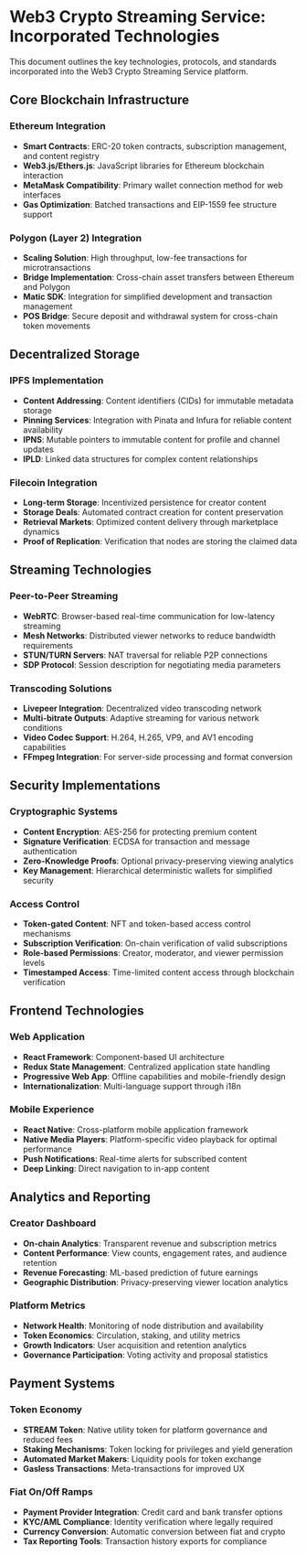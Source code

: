 # Web3 Crypto Streaming Service: Incorporated Technologies

This document outlines the key technologies, protocols, and standards incorporated into the Web3 Crypto Streaming Service platform.

## Core Blockchain Infrastructure

### Ethereum Integration
- **Smart Contracts**: ERC-20 token contracts, subscription management, and content registry
- **Web3.js/Ethers.js**: JavaScript libraries for Ethereum blockchain interaction
- **MetaMask Compatibility**: Primary wallet connection method for web interfaces
- **Gas Optimization**: Batched transactions and EIP-1559 fee structure support

### Polygon (Layer 2) Integration
- **Scaling Solution**: High throughput, low-fee transactions for microtransactions
- **Bridge Implementation**: Cross-chain asset transfers between Ethereum and Polygon
- **Matic SDK**: Integration for simplified development and transaction management
- **POS Bridge**: Secure deposit and withdrawal system for cross-chain token movements

## Decentralized Storage

### IPFS Implementation
- **Content Addressing**: Content identifiers (CIDs) for immutable metadata storage
- **Pinning Services**: Integration with Pinata and Infura for reliable content availability
- **IPNS**: Mutable pointers to immutable content for profile and channel updates
- **IPLD**: Linked data structures for complex content relationships

### Filecoin Integration
- **Long-term Storage**: Incentivized persistence for creator content
- **Storage Deals**: Automated contract creation for content preservation
- **Retrieval Markets**: Optimized content delivery through marketplace dynamics
- **Proof of Replication**: Verification that nodes are storing the claimed data

## Streaming Technologies

### Peer-to-Peer Streaming
- **WebRTC**: Browser-based real-time communication for low-latency streaming
- **Mesh Networks**: Distributed viewer networks to reduce bandwidth requirements
- **STUN/TURN Servers**: NAT traversal for reliable P2P connections
- **SDP Protocol**: Session description for negotiating media parameters

### Transcoding Solutions
- **Livepeer Integration**: Decentralized video transcoding network
- **Multi-bitrate Outputs**: Adaptive streaming for various network conditions
- **Video Codec Support**: H.264, H.265, VP9, and AV1 encoding capabilities
- **FFmpeg Integration**: For server-side processing and format conversion

## Security Implementations

### Cryptographic Systems
- **Content Encryption**: AES-256 for protecting premium content
- **Signature Verification**: ECDSA for transaction and message authentication
- **Zero-Knowledge Proofs**: Optional privacy-preserving viewing analytics
- **Key Management**: Hierarchical deterministic wallets for simplified security

### Access Control
- **Token-gated Content**: NFT and token-based access control mechanisms
- **Subscription Verification**: On-chain verification of valid subscriptions
- **Role-based Permissions**: Creator, moderator, and viewer permission levels
- **Timestamped Access**: Time-limited content access through blockchain verification

## Frontend Technologies

### Web Application
- **React Framework**: Component-based UI architecture
- **Redux State Management**: Centralized application state handling
- **Progressive Web App**: Offline capabilities and mobile-friendly design
- **Internationalization**: Multi-language support through i18n

### Mobile Experience
- **React Native**: Cross-platform mobile application framework
- **Native Media Players**: Platform-specific video playback for optimal performance
- **Push Notifications**: Real-time alerts for subscribed content
- **Deep Linking**: Direct navigation to in-app content

## Analytics and Reporting

### Creator Dashboard
- **On-chain Analytics**: Transparent revenue and subscription metrics
- **Content Performance**: View counts, engagement rates, and audience retention
- **Revenue Forecasting**: ML-based prediction of future earnings
- **Geographic Distribution**: Privacy-preserving viewer location analytics

### Platform Metrics
- **Network Health**: Monitoring of node distribution and availability
- **Token Economics**: Circulation, staking, and utility metrics
- **Growth Indicators**: User acquisition and retention analytics
- **Governance Participation**: Voting activity and proposal statistics

## Payment Systems

### Token Economy
- **STREAM Token**: Native utility token for platform governance and reduced fees
- **Staking Mechanisms**: Token locking for privileges and yield generation
- **Automated Market Makers**: Liquidity pools for token exchange
- **Gasless Transactions**: Meta-transactions for improved UX

### Fiat On/Off Ramps
- **Payment Provider Integration**: Credit card and bank transfer options
- **KYC/AML Compliance**: Identity verification where legally required
- **Currency Conversion**: Automatic conversion between fiat and crypto
- **Tax Reporting Tools**: Transaction history exports for compliance
